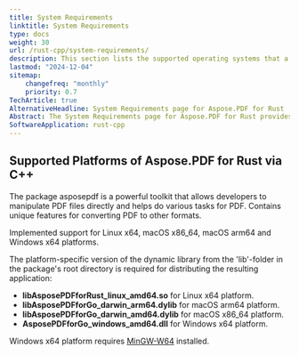 ```yaml
---
title: System Requirements
linktitle: System Requirements
type: docs
weight: 30
url: /rust-cpp/system-requirements/
description: This section lists the supported operating systems that a developer needs to successfully work with Aspose.PDF for Rust.
lastmod: "2024-12-04"
sitemap:
    changefreq: "monthly"
    priority: 0.7
TechArticle: true
AlternativeHeadline: System Requirements page for Aspose.PDF for Rust
Abstract: The System Requirements page for Aspose.PDF for Rust provides the necessary details for setting up the library on various platforms. It outlines the required environment settings, such as the supported operating systems, system dependencies, and hardware configurations to ensure the library's successful installation and optimal performance. It also includes information about software prerequisites, like supported versions of Rust, and any additional configurations needed for running the library effectively on different systems. This information helps developers set up their development environment correctly.   
SoftwareApplication: rust-cpp 
---
```


## Supported Platforms of Aspose.PDF for Rust via C++

The package asposepdf is a powerful toolkit that allows developers to manipulate PDF files directly and helps do various tasks for PDF.
Contains unique features for converting PDF to other formats.

Implemented support for Linux x64, macOS x86_64, macOS arm64 and Windows x64 platforms.

The platform-specific version of the dynamic library from the 'lib'-folder in the package's root directory is required for distributing the resulting application:

- **libAsposePDFforRust_linux_amd64.so** for Linux x64 platform.
- **libAsposePDFforGo_darwin_arm64.dylib** for macOS arm64 platform.
- **libAsposePDFforGo_darwin_amd64.dylib** for macOS x86_64 platform.
- **AsposePDFforGo_windows_amd64.dll** for Windows x64 platform.

Windows x64 platform requires [MinGW-W64](https://www.mingw-w64.org/) installed.
